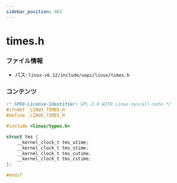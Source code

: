 ```yaml
---
sidebar_position: 463
---
```

# times.h

### ファイル情報

- パス: `linux-v6.12/include/uapi/linux/times.h`

### コンテンツ

```h
/* SPDX-License-Identifier: GPL-2.0 WITH Linux-syscall-note */
#ifndef _LINUX_TIMES_H
#define _LINUX_TIMES_H

#include <linux/types.h>

struct tms {
	__kernel_clock_t tms_utime;
	__kernel_clock_t tms_stime;
	__kernel_clock_t tms_cutime;
	__kernel_clock_t tms_cstime;
};

#endif

```
